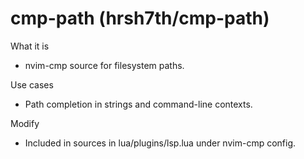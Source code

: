 # cmp-path (hrsh7th/cmp-path)

What it is
- nvim-cmp source for filesystem paths.

Use cases
- Path completion in strings and command-line contexts.

Modify
- Included in sources in lua/plugins/lsp.lua under nvim-cmp config.